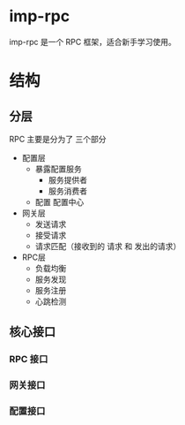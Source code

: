 # imp-rpc
imp-rpc 是一个 RPC 框架，适合新手学习使用。

# 结构

## 分层
RPC 主要是分为了 三个部分
- 配置层
  - 暴露配置服务
    - 服务提供者
    - 服务消费者
  - 配置 配置中心
- 网关层
  - 发送请求
  - 接受请求
  - 请求匹配（接收到的 请求 和 发出的请求）
- RPC层
  - 负载均衡
  - 服务发现
  - 服务注册
  - 心跳检测

## 核心接口

### RPC 接口

### 网关接口

### 配置接口